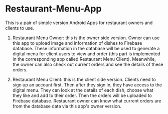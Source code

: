 # Restaurant-Menu-App

This is a pair of simple version Android Apps for restaurant owners and clients to use. 

1. Restaurant Menu Owner: this is the owner side version. 
Owner can use this app to upload image and information of dishes to Firebase database. These information in the database will be used to generate a digital menu for client users to view and order (this part is implemented in the corresponding app called Restaurant Menu Client). Meanwhile, the owner can also check out current orders and see the details of these orders.

2. Restaurant Menu Client: this is the client side version.
Clients need to sign up an account first. Then after they sign in, they have access to the digital menu. They can look at the details of each dish, choose what they like and add to their order. Then the orders will be uploaded to Firebase database. Restaurant owner can know what current orders are from the database data via this app's owner version.
